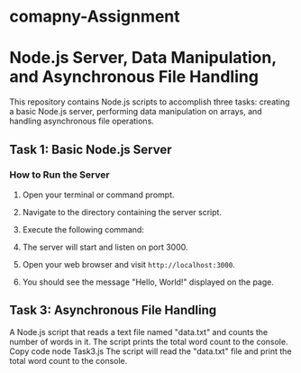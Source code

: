 # comapny-Assignment
# Node.js Server, Data Manipulation, and Asynchronous File Handling

This repository contains Node.js scripts to accomplish three tasks: creating a basic Node.js server, performing data manipulation on arrays, and handling asynchronous file operations.

## Task 1: Basic Node.js Server

### How to Run the Server

1. Open your terminal or command prompt.
2. Navigate to the directory containing the server script.
3. Execute the following command:

4. The server will start and listen on port 3000.
5. Open your web browser and visit `http://localhost:3000`.
6. You should see the message "Hello, World!" displayed on the page.


## Task 3: Asynchronous File Handling
A Node.js script that reads a text file named "data.txt" and counts the number of words in it. The script prints the total word count to the console.
Copy code
node Task3.js
The script will read the "data.txt" file and print the total word count to the console.
